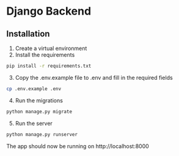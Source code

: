 # Django Backend

## Installation
1. Create a virtual environment
2. Install the requirements
```bash
pip install -r requirements.txt
```
3. Copy the .env.example file to .env and fill in the required fields
```bash
cp .env.example .env
```
4. Run the migrations
```bash
python manage.py migrate
```
5. Run the server
```bash
python manage.py runserver
```

The app should now be running on http://localhost:8000